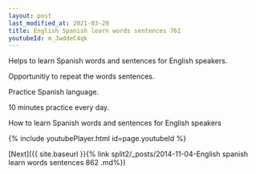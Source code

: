 ```yaml
---
layout: post
last_modified_at: 2021-03-29
title: English Spanish learn words sentences 761 
youtubeId: m_JwddeC4qk
---
```

 
 
Helps to learn Spanish words and sentences for English speakers.

Opportunitiy to repeat the words sentences. 

Practice Spanish language. 
 
10 minutes practice every day. 
 
How to learn Spanish words and sentences for English speakers 
 
{% include youtubePlayer.html id=page.youtubeId %}
 
 
[Next]({{ site.baseurl }}{% link  split2/_posts/2014-11-04-English spanish learn words sentences 862 .md%})
 

